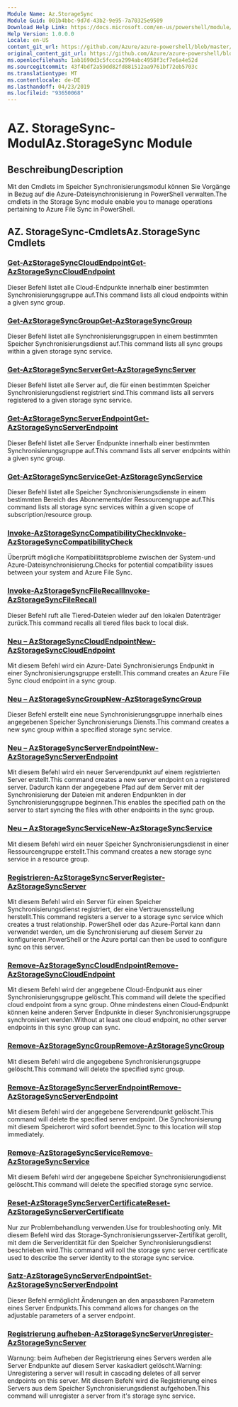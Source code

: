 ```yaml
---
Module Name: Az.StorageSync
Module Guid: 001b4bbc-9d7d-43b2-9e95-7a70325e9509
Download Help Link: https://docs.microsoft.com/en-us/powershell/module/az.storagesync
Help Version: 1.0.0.0
Locale: en-US
content_git_url: https://github.com/Azure/azure-powershell/blob/master/src/StorageSync/StorageSync/help/Az.StorageSync.md
original_content_git_url: https://github.com/Azure/azure-powershell/blob/master/src/StorageSync/StorageSync/help/Az.StorageSync.md
ms.openlocfilehash: 1ab1690d3c5fccca2994abc4958f3cf7e6a4e52d
ms.sourcegitcommit: 43f4bdf2a59dd82fd881512aa9761bf72eb5703c
ms.translationtype: MT
ms.contentlocale: de-DE
ms.lasthandoff: 04/23/2019
ms.locfileid: "93650068"
---
```

# <span data-ttu-id="3c9c8-101">AZ. StorageSync-Modul</span><span class="sxs-lookup"><span data-stu-id="3c9c8-101">Az.StorageSync Module</span></span>
## <span data-ttu-id="3c9c8-102">Beschreibung</span><span class="sxs-lookup"><span data-stu-id="3c9c8-102">Description</span></span>
<span data-ttu-id="3c9c8-103">Mit den Cmdlets im Speicher Synchronisierungsmodul können Sie Vorgänge in Bezug auf die Azure-Dateisynchronisierung in PowerShell verwalten.</span><span class="sxs-lookup"><span data-stu-id="3c9c8-103">The cmdlets in the Storage Sync module enable you to manage operations pertaining to Azure File Sync in PowerShell.</span></span>

## <span data-ttu-id="3c9c8-104">AZ. StorageSync-Cmdlets</span><span class="sxs-lookup"><span data-stu-id="3c9c8-104">Az.StorageSync Cmdlets</span></span>
### [<span data-ttu-id="3c9c8-105">Get-AzStorageSyncCloudEndpoint</span><span class="sxs-lookup"><span data-stu-id="3c9c8-105">Get-AzStorageSyncCloudEndpoint</span></span>](Get-AzStorageSyncCloudEndpoint.md)
<span data-ttu-id="3c9c8-106">Dieser Befehl listet alle Cloud-Endpunkte innerhalb einer bestimmten Synchronisierungsgruppe auf.</span><span class="sxs-lookup"><span data-stu-id="3c9c8-106">This command lists all cloud endpoints within a given sync group.</span></span>

### [<span data-ttu-id="3c9c8-107">Get-AzStorageSyncGroup</span><span class="sxs-lookup"><span data-stu-id="3c9c8-107">Get-AzStorageSyncGroup</span></span>](Get-AzStorageSyncGroup.md)
<span data-ttu-id="3c9c8-108">Dieser Befehl listet alle Synchronisierungsgruppen in einem bestimmten Speicher Synchronisierungsdienst auf.</span><span class="sxs-lookup"><span data-stu-id="3c9c8-108">This command lists all sync groups within a given storage sync service.</span></span>

### [<span data-ttu-id="3c9c8-109">Get-AzStorageSyncServer</span><span class="sxs-lookup"><span data-stu-id="3c9c8-109">Get-AzStorageSyncServer</span></span>](Get-AzStorageSyncServer.md)
<span data-ttu-id="3c9c8-110">Dieser Befehl listet alle Server auf, die für einen bestimmten Speicher Synchronisierungsdienst registriert sind.</span><span class="sxs-lookup"><span data-stu-id="3c9c8-110">This command lists all servers registered to a given storage sync service.</span></span>

### [<span data-ttu-id="3c9c8-111">Get-AzStorageSyncServerEndpoint</span><span class="sxs-lookup"><span data-stu-id="3c9c8-111">Get-AzStorageSyncServerEndpoint</span></span>](Get-AzStorageSyncServerEndpoint.md)
<span data-ttu-id="3c9c8-112">Dieser Befehl listet alle Server Endpunkte innerhalb einer bestimmten Synchronisierungsgruppe auf.</span><span class="sxs-lookup"><span data-stu-id="3c9c8-112">This command lists all server endpoints within a given sync group.</span></span>

### [<span data-ttu-id="3c9c8-113">Get-AzStorageSyncService</span><span class="sxs-lookup"><span data-stu-id="3c9c8-113">Get-AzStorageSyncService</span></span>](Get-AzStorageSyncService.md)
<span data-ttu-id="3c9c8-114">Dieser Befehl listet alle Speicher Synchronisierungsdienste in einem bestimmten Bereich des Abonnements/der Ressourcengruppe auf.</span><span class="sxs-lookup"><span data-stu-id="3c9c8-114">This command lists all storage sync services within a given scope of subscription/resource group.</span></span>

### [<span data-ttu-id="3c9c8-115">Invoke-AzStorageSyncCompatibilityCheck</span><span class="sxs-lookup"><span data-stu-id="3c9c8-115">Invoke-AzStorageSyncCompatibilityCheck</span></span>](Invoke-AzStorageSyncCompatibilityCheck.md)
<span data-ttu-id="3c9c8-116">Überprüft mögliche Kompatibilitätsprobleme zwischen der System-und Azure-Dateisynchronisierung.</span><span class="sxs-lookup"><span data-stu-id="3c9c8-116">Checks for potential compatibility issues between your system and Azure File Sync.</span></span>

### [<span data-ttu-id="3c9c8-117">Invoke-AzStorageSyncFileRecall</span><span class="sxs-lookup"><span data-stu-id="3c9c8-117">Invoke-AzStorageSyncFileRecall</span></span>](Invoke-AzStorageSyncFileRecall.md)
<span data-ttu-id="3c9c8-118">Dieser Befehl ruft alle Tiered-Dateien wieder auf den lokalen Datenträger zurück.</span><span class="sxs-lookup"><span data-stu-id="3c9c8-118">This command recalls all tiered files back to local disk.</span></span>

### [<span data-ttu-id="3c9c8-119">Neu – AzStorageSyncCloudEndpoint</span><span class="sxs-lookup"><span data-stu-id="3c9c8-119">New-AzStorageSyncCloudEndpoint</span></span>](New-AzStorageSyncCloudEndpoint.md)
<span data-ttu-id="3c9c8-120">Mit diesem Befehl wird ein Azure-Datei Synchronisierungs Endpunkt in einer Synchronisierungsgruppe erstellt.</span><span class="sxs-lookup"><span data-stu-id="3c9c8-120">This command creates an Azure File Sync cloud endpoint in a sync group.</span></span>

### [<span data-ttu-id="3c9c8-121">Neu – AzStorageSyncGroup</span><span class="sxs-lookup"><span data-stu-id="3c9c8-121">New-AzStorageSyncGroup</span></span>](New-AzStorageSyncGroup.md)
<span data-ttu-id="3c9c8-122">Dieser Befehl erstellt eine neue Synchronisierungsgruppe innerhalb eines angegebenen Speicher Synchronisierungs Diensts.</span><span class="sxs-lookup"><span data-stu-id="3c9c8-122">This command creates a new sync group within a specified storage sync service.</span></span>

### [<span data-ttu-id="3c9c8-123">Neu – AzStorageSyncServerEndpoint</span><span class="sxs-lookup"><span data-stu-id="3c9c8-123">New-AzStorageSyncServerEndpoint</span></span>](New-AzStorageSyncServerEndpoint.md)
<span data-ttu-id="3c9c8-124">Mit diesem Befehl wird ein neuer Serverendpunkt auf einem registrierten Server erstellt.</span><span class="sxs-lookup"><span data-stu-id="3c9c8-124">This command creates a new server endpoint on a registered server.</span></span> <span data-ttu-id="3c9c8-125">Dadurch kann der angegebene Pfad auf dem Server mit der Synchronisierung der Dateien mit anderen Endpunkten in der Synchronisierungsgruppe beginnen.</span><span class="sxs-lookup"><span data-stu-id="3c9c8-125">This enables the specified path on the server to start syncing the files with other endpoints in the sync group.</span></span>

### [<span data-ttu-id="3c9c8-126">Neu – AzStorageSyncService</span><span class="sxs-lookup"><span data-stu-id="3c9c8-126">New-AzStorageSyncService</span></span>](New-AzStorageSyncService.md)
<span data-ttu-id="3c9c8-127">Mit diesem Befehl wird ein neuer Speicher Synchronisierungsdienst in einer Ressourcengruppe erstellt.</span><span class="sxs-lookup"><span data-stu-id="3c9c8-127">This command creates a new storage sync service in a resource group.</span></span>

### [<span data-ttu-id="3c9c8-128">Registrieren-AzStorageSyncServer</span><span class="sxs-lookup"><span data-stu-id="3c9c8-128">Register-AzStorageSyncServer</span></span>](Register-AzStorageSyncServer.md)
<span data-ttu-id="3c9c8-129">Mit diesem Befehl wird ein Server für einen Speicher Synchronisierungsdienst registriert, der eine Vertrauensstellung herstellt.</span><span class="sxs-lookup"><span data-stu-id="3c9c8-129">This command registers a server to a storage sync service which creates a trust relationship.</span></span> <span data-ttu-id="3c9c8-130">PowerShell oder das Azure-Portal kann dann verwendet werden, um die Synchronisierung auf diesem Server zu konfigurieren.</span><span class="sxs-lookup"><span data-stu-id="3c9c8-130">PowerShell or the Azure portal can then be used to configure sync on this server.</span></span>

### [<span data-ttu-id="3c9c8-131">Remove-AzStorageSyncCloudEndpoint</span><span class="sxs-lookup"><span data-stu-id="3c9c8-131">Remove-AzStorageSyncCloudEndpoint</span></span>](Remove-AzStorageSyncCloudEndpoint.md)
<span data-ttu-id="3c9c8-132">Mit diesem Befehl wird der angegebene Cloud-Endpunkt aus einer Synchronisierungsgruppe gelöscht.</span><span class="sxs-lookup"><span data-stu-id="3c9c8-132">This command will delete the specified cloud endpoint from a sync group.</span></span> <span data-ttu-id="3c9c8-133">Ohne mindestens einen Cloud-Endpunkt können keine anderen Server Endpunkte in dieser Synchronisierungsgruppe synchronisiert werden.</span><span class="sxs-lookup"><span data-stu-id="3c9c8-133">Without at least one cloud endpoint, no other server endpoints in this sync group can sync.</span></span>

### [<span data-ttu-id="3c9c8-134">Remove-AzStorageSyncGroup</span><span class="sxs-lookup"><span data-stu-id="3c9c8-134">Remove-AzStorageSyncGroup</span></span>](Remove-AzStorageSyncGroup.md)
<span data-ttu-id="3c9c8-135">Mit diesem Befehl wird die angegebene Synchronisierungsgruppe gelöscht.</span><span class="sxs-lookup"><span data-stu-id="3c9c8-135">This command will delete the specified sync group.</span></span>

### [<span data-ttu-id="3c9c8-136">Remove-AzStorageSyncServerEndpoint</span><span class="sxs-lookup"><span data-stu-id="3c9c8-136">Remove-AzStorageSyncServerEndpoint</span></span>](Remove-AzStorageSyncServerEndpoint.md)
<span data-ttu-id="3c9c8-137">Mit diesem Befehl wird der angegebene Serverendpunkt gelöscht.</span><span class="sxs-lookup"><span data-stu-id="3c9c8-137">This command will delete the specified server endpoint.</span></span> <span data-ttu-id="3c9c8-138">Die Synchronisierung mit diesem Speicherort wird sofort beendet.</span><span class="sxs-lookup"><span data-stu-id="3c9c8-138">Sync to this location will stop immediately.</span></span>

### [<span data-ttu-id="3c9c8-139">Remove-AzStorageSyncService</span><span class="sxs-lookup"><span data-stu-id="3c9c8-139">Remove-AzStorageSyncService</span></span>](Remove-AzStorageSyncService.md)
<span data-ttu-id="3c9c8-140">Mit diesem Befehl wird der angegebene Speicher Synchronisierungsdienst gelöscht.</span><span class="sxs-lookup"><span data-stu-id="3c9c8-140">This command will delete the specified storage sync service.</span></span>

### [<span data-ttu-id="3c9c8-141">Reset-AzStorageSyncServerCertificate</span><span class="sxs-lookup"><span data-stu-id="3c9c8-141">Reset-AzStorageSyncServerCertificate</span></span>](Reset-AzStorageSyncServerCertificate.md)
<span data-ttu-id="3c9c8-142">Nur zur Problembehandlung verwenden.</span><span class="sxs-lookup"><span data-stu-id="3c9c8-142">Use for troubleshooting only.</span></span> <span data-ttu-id="3c9c8-143">Mit diesem Befehl wird das Storage-Synchronisierungsserver-Zertifikat gerollt, mit dem die Serveridentität für den Speicher Synchronisierungsdienst beschrieben wird.</span><span class="sxs-lookup"><span data-stu-id="3c9c8-143">This command will roll the storage sync server certificate used to describe the server identity to the storage sync service.</span></span>

### [<span data-ttu-id="3c9c8-144">Satz-AzStorageSyncServerEndpoint</span><span class="sxs-lookup"><span data-stu-id="3c9c8-144">Set-AzStorageSyncServerEndpoint</span></span>](Set-AzStorageSyncServerEndpoint.md)
<span data-ttu-id="3c9c8-145">Dieser Befehl ermöglicht Änderungen an den anpassbaren Parametern eines Server Endpunkts.</span><span class="sxs-lookup"><span data-stu-id="3c9c8-145">This command allows for changes on the adjustable parameters of a server endpoint.</span></span>

### [<span data-ttu-id="3c9c8-146">Registrierung aufheben-AzStorageSyncServer</span><span class="sxs-lookup"><span data-stu-id="3c9c8-146">Unregister-AzStorageSyncServer</span></span>](Unregister-AzStorageSyncServer.md)
<span data-ttu-id="3c9c8-147">Warnung: beim Aufheben der Registrierung eines Servers werden alle Server Endpunkte auf diesem Server kaskadiert gelöscht.</span><span class="sxs-lookup"><span data-stu-id="3c9c8-147">Warning: Unregistering a server will result in cascading deletes of all server endpoints on this server.</span></span> <span data-ttu-id="3c9c8-148">Mit diesem Befehl wird die Registrierung eines Servers aus dem Speicher Synchronisierungsdienst aufgehoben.</span><span class="sxs-lookup"><span data-stu-id="3c9c8-148">This command will unregister a server from it's storage sync service.</span></span>